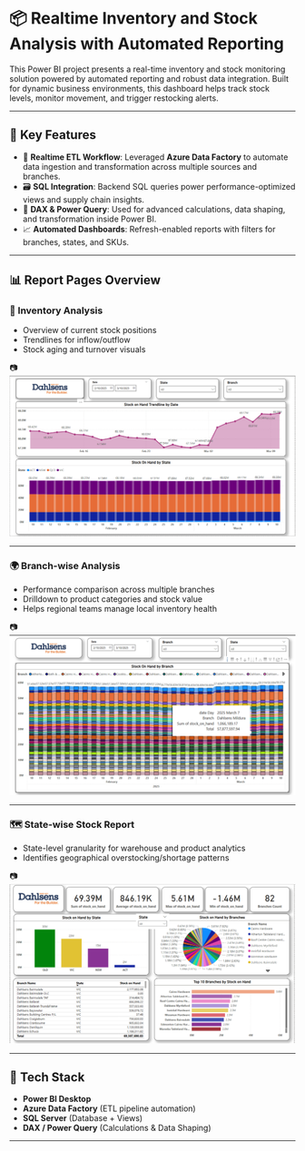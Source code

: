 # 📦 Realtime Inventory and Stock Analysis with Automated Reporting

This Power BI project presents a real-time inventory and stock monitoring solution powered by automated reporting and robust data integration. Built for dynamic business environments, this dashboard helps track stock levels, monitor movement, and trigger restocking alerts.

---

## 🧠 Key Features

- 🔄 **Realtime ETL Workflow**: Leveraged **Azure Data Factory** to automate data ingestion and transformation across multiple sources and branches.
- 🗃️ **SQL Integration**: Backend SQL queries power performance-optimized views and supply chain insights.
- 🧮 **DAX & Power Query**: Used for advanced calculations, data shaping, and transformation inside Power BI.
- 📈 **Automated Dashboards**: Refresh-enabled reports with filters for branches, states, and SKUs.

---

## 📊 Report Pages Overview

### 🏬 Inventory Analysis

- Overview of current stock positions
- Trendlines for inflow/outflow
- Stock aging and turnover visuals

📷 *![Inventory Analysis](Inventory%20Analysis.png)*

---

### 🌍 Branch-wise Analysis

- Performance comparison across multiple branches
- Drilldown to product categories and stock value
- Helps regional teams manage local inventory health

📷 *![Branch wise Analysis](Branch%20wise%20Analysis.png)*

---

### 🗺️ State-wise Stock Report

- State-level granularity for warehouse and product analytics
- Identifies geographical overstocking/shortage patterns

📷 *![State wise Stock Report](State%20wise%20Stock%20Report.png)*

---

## 🧰 Tech Stack

- **Power BI Desktop**
- **Azure Data Factory** (ETL pipeline automation)
- **SQL Server** (Database + Views)
- **DAX / Power Query** (Calculations & Data Shaping)

---



